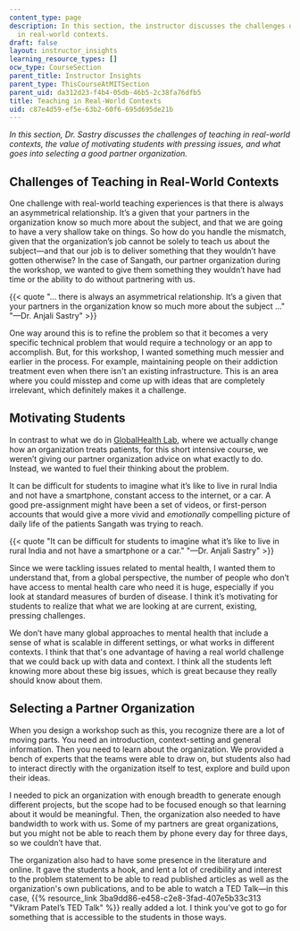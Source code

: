 ```yaml
---
content_type: page
description: In this section, the instructor discusses the challenges of teaching
  in real-world contexts.
draft: false
layout: instructor_insights
learning_resource_types: []
ocw_type: CourseSection
parent_title: Instructor Insights
parent_type: ThisCourseAtMITSection
parent_uid: da312d23-f4b4-05db-46b5-2c38fa76dfb5
title: Teaching in Real-World Contexts
uid: c87e4d59-ef5e-63b2-60f6-695d695de21b
---
```

_In this section, Dr. Sastry discusses the challenges of teaching in real-world contexts, the value of motivating students with pressing issues, and what goes into selecting a good partner organization._

## Challenges of Teaching in Real-World Contexts

One challenge with real-world teaching experiences is that there is always an asymmetrical relationship. It’s a given that your partners in the organization know so much more about the subject, and that we are going to have a very shallow take on things. So how do you handle the mismatch, given that the organization’s job cannot be solely to teach us about the subject—and that our job is to deliver something that they wouldn’t have gotten otherwise? In the case of Sangath, our partner organization during the workshop, we wanted to give them something they wouldn’t have had time or the ability to do without partnering with us.

{{< quote "… there is always an asymmetrical relationship. It’s a given that your partners in the organization know so much more about the subject …" "—Dr. Anjali Sastry" >}}

One way around this is to refine the problem so that it becomes a very specific technical problem that would require a technology or an app to accomplish. But, for this workshop, I wanted something much messier and earlier in the process. For example, maintaining people on their addiction treatment even when there isn't an existing infrastructure. This is an area where you could misstep and come up with ideas that are completely irrelevant, which definitely makes it a challenge.

## Motivating Students

In contrast to what we do in [GlobalHealth Lab](/courses/15-s07-globalhealth-lab-spring-2013), where we actually change how an organization treats patients, for this short intensive course, we weren’t giving our partner organization advice on what exactly to do. Instead, we wanted to fuel their thinking about the problem.

It can be difficult for students to imagine what it’s like to live in rural India and not have a smartphone, constant access to the internet, or a car. A good pre-assignment might have been a set of videos, or first-person accounts that would give a more vivid and _emotionally_ compelling picture of daily life of the patients Sangath was trying to reach.

{{< quote "It can be difficult for students to imagine what it’s like to live in rural India and not have a smartphone or a car." "—Dr. Anjali Sastry" >}}

Since we were tackling issues related to mental health, I wanted them to understand that, from a global perspective, the number of people who don’t have access to mental health care who need it is huge, especially if you look at standard measures of burden of disease. I think it’s motivating for students to realize that what we are looking at are current, existing, pressing challenges.

We don’t have many global approaches to mental health that include a sense of what is scalable in different settings, or what works in different contexts. I think that that's one advantage of having a real world challenge that we could back up with data and context. I think all the students left knowing more about these big issues, which is great because they really should know about them.

## Selecting a Partner Organization

When you design a workshop such as this, you recognize there are a lot of moving parts. You need an introduction, context-setting and general information. Then you need to learn about the organization. We provided a bench of experts that the teams were able to draw on, but students also had to interact directly with the organization itself to test, explore and build upon their ideas.

I needed to pick an organization with enough breadth to generate enough different projects, but the scope had to be focused enough so that learning about it would be meaningful. Then, the organization also needed to have bandwidth to work with us. Some of my partners are great organizations, but you might not be able to reach them by phone every day for three days, so we couldn’t have that.

The organization also had to have some presence in the literature and online. It gave the students a hook, and lent a lot of credibility and interest to the problem statement to be able to read published articles as well as the organization's own publications, and to be able to watch a TED Talk—in this case, {{% resource_link 3ba9dd86-e458-c2e8-3fad-407e5b33c313 "Vikram Patel’s TED Talk" %}} really added a lot. I think you’ve got to go for something that is accessible to the students in those ways.